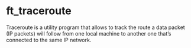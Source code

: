 # ft_traceroute
Traceroute is a utility program that allows to track the route a data packet (IP packets) will follow from one local machine to another one that’s connected to the same IP network.
